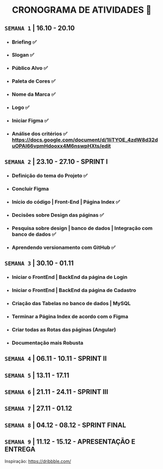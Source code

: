 <h1 align="center"> CRONOGRAMA DE ATIVIDADES 📅 </h1>

## `SEMANA 1` |  16.10 - 20.10 
- ### Briefing ✅
- ### Slogan ✅
- ### Público Alvo ✅
- ### Paleta de Cores ✅
- ### Nome da Marca ✅
- ### Logo ✅
- ### Iniciar Figma ✅
- ### Análise dos critérios ✅ https://docs.google.com/document/d/1IiTYOE_4zdW8d32duOPAI66vpmHdooxx4M6nswpHXts/edit


## `SEMANA 2` | 23.10 - 27.10 - SPRINT I
- ### Definição do tema do Projeto ✅
- ### Concluir Figma
- ### Início do código | Front-End | Página Index ✅
- ### Decisões sobre Design das páginas ✅
- ### Pesquisa sobre design | banco de dados | Integração com banco de dados ✅
- ### Aprendendo versionamento com GitHub ✅

## `SEMANA 3` | 30.10 - 01.11
- ### Iniciar o FrontEnd | BackEnd da página de Login
- ### Iniciar o FrontEnd | BackEnd da página de Cadastro
- ### Criação das Tabelas no banco de dados | MySQL
- ### Terminar a Página Index de acordo com o Figma
- ### Criar todas as Rotas das páginas (Angular)
- ### Documentação mais Robusta

## `SEMANA 4` | 06.11 - 10.11 - SPRINT II

## `SEMANA 5` | 13.11 - 17.11

## `SEMANA 6` | 21.11 - 24.11 - SPRINT III

## `SEMANA 7` | 27.11 - 01.12

## `SEMANA 8` | 04.12 - 08.12 - SPRINT FINAL

## `SEMANA 9` | 11.12 - 15.12 - APRESENTAÇÃO E ENTREGA

Inspiração: https://dribbble.com/
